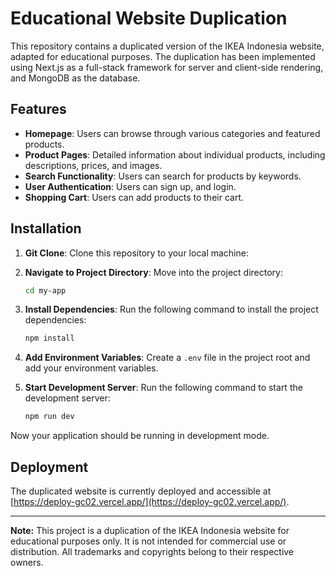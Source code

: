 # Educational Website Duplication

This repository contains a duplicated version of the IKEA Indonesia website, adapted for educational purposes. The duplication has been implemented using Next.js as a full-stack framework for server and client-side rendering, and MongoDB as the database.

## Features

- **Homepage**: Users can browse through various categories and featured products.
- **Product Pages**: Detailed information about individual products, including descriptions, prices, and images.
- **Search Functionality**: Users can search for products by keywords.
- **User Authentication**: Users can sign up, and login.
- **Shopping Cart**: Users can add products to their cart.

## Installation

1. **Git Clone**: Clone this repository to your local machine:

2. **Navigate to Project Directory**: Move into the project directory:

    ```bash
    cd my-app
    ```

3. **Install Dependencies**: Run the following command to install the project dependencies:

    ```bash
    npm install
    ```

4. **Add Environment Variables**: Create a `.env` file in the project root and add your environment variables.

5. **Start Development Server**: Run the following command to start the development server:

    ```bash
    npm run dev
    ```

Now your application should be running in development mode.



## Deployment

The duplicated website is currently deployed and accessible at [https://deploy-gc02.vercel.app/](https://deploy-gc02.vercel.app/).

---

**Note:** This project is a duplication of the IKEA Indonesia website for educational purposes only. It is not intended for commercial use or distribution. All trademarks and copyrights belong to their respective owners.
